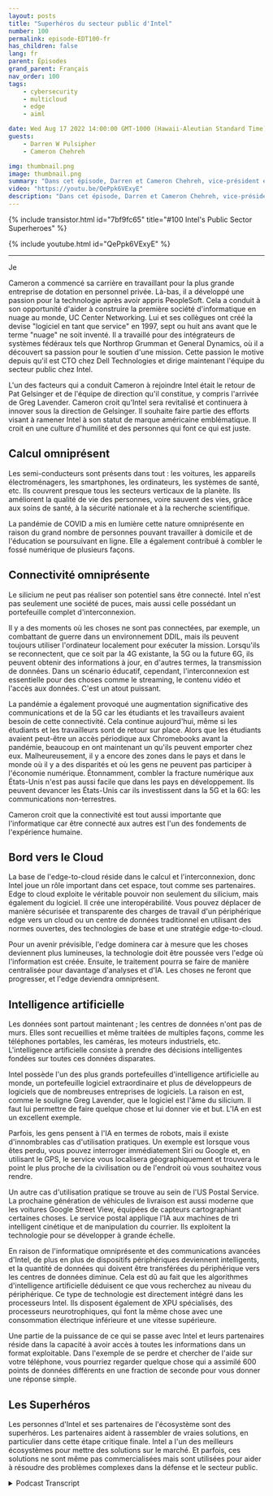 ```yaml
---
layout: posts
title: "Superhéros du secteur public d'Intel"
number: 100
permalink: episode-EDT100-fr
has_children: false
lang: fr
parent: Épisodes
grand_parent: Français
nav_order: 100
tags:
    - cybersecurity
    - multicloud
    - edge
    - aiml

date: Wed Aug 17 2022 14:00:00 GMT-1000 (Hawaii-Aleutian Standard Time)
guests:
    - Darren W Pulsipher
    - Cameron Chehreh

img: thumbnail.png
image: thumbnail.png
summary: "Dans cet épisode, Darren et Cameron Chehreh, vice-président et directeur général du secteur public chez Intel, parlent des super pouvoirs d'Intel : l'informatique omniprésente, la connectivité omniprésente, le bord vers le cloud et l'intelligence artificielle."
video: "https://youtu.be/QePpk6VExyE"
description: "Dans cet épisode, Darren et Cameron Chehreh, vice-président et directeur général du secteur public chez Intel, parlent des super pouvoirs d'Intel : l'informatique omniprésente, la connectivité omniprésente, le bord vers le cloud et l'intelligence artificielle."
---
```


<div>
{% include transistor.html id="7bf9fc65" title="#100 Intel's Public Sector Superheroes" %}

{% include youtube.html id="QePpk6VExyE" %}
</div>

---

Je

Cameron a commencé sa carrière en travaillant pour la plus grande entreprise de dotation en personnel privée. Là-bas, il a développé une passion pour la technologie après avoir appris PeopleSoft. Cela a conduit à son opportunité d'aider à construire la première société d'informatique en nuage au monde, UC Center Networking. Lui et ses collègues ont créé la devise "logiciel en tant que service" en 1997, sept ou huit ans avant que le terme "nuage" ne soit inventé. Il a travaillé pour des intégrateurs de systèmes fédéraux tels que Northrop Grumman et General Dynamics, où il a découvert sa passion pour le soutien d'une mission. Cette passion le motive depuis qu'il est CTO chez Dell Technologies et dirige maintenant l'équipe du secteur public chez Intel.

L'un des facteurs qui a conduit Cameron à rejoindre Intel était le retour de Pat Gelsinger et de l'équipe de direction qu'il constitue, y compris l'arrivée de Greg Lavender. Cameron croit qu'Intel sera revitalisé et continuera à innover sous la direction de Gelsinger. Il souhaite faire partie des efforts visant à ramener Intel à son statut de marque américaine emblématique. Il croit en une culture d'humilité et des personnes qui font ce qui est juste.

## Calcul omniprésent

Les semi-conducteurs sont présents dans tout : les voitures, les appareils électroménagers, les smartphones, les ordinateurs, les systèmes de santé, etc. Ils couvrent presque tous les secteurs verticaux de la planète. Ils améliorent la qualité de vie des personnes, voire sauvent des vies, grâce aux soins de santé, à la sécurité nationale et à la recherche scientifique.

La pandémie de COVID a mis en lumière cette nature omniprésente en raison du grand nombre de personnes pouvant travailler à domicile et de l'éducation se poursuivant en ligne. Elle a également contribué à combler le fossé numérique de plusieurs façons.

## Connectivité omniprésente

Le silicium ne peut pas réaliser son potentiel sans être connecté. Intel n'est pas seulement une société de puces, mais aussi celle possédant un portefeuille complet d'interconnexion.

Il y a des moments où les choses ne sont pas connectées, par exemple, un combattant de guerre dans un environnement DDIL, mais ils peuvent toujours utiliser l'ordinateur localement pour exécuter la mission. Lorsqu'ils se reconnectent, que ce soit par la 4G existante, la 5G ou la future 6G, ils peuvent obtenir des informations à jour, en d'autres termes, la transmission de données. Dans un scénario éducatif, cependant, l'interconnexion est essentielle pour des choses comme le streaming, le contenu vidéo et l'accès aux données. C'est un atout puissant.

La pandémie a également provoqué une augmentation significative des communications et de la 5G car les étudiants et les travailleurs avaient besoin de cette connectivité. Cela continue aujourd'hui, même si les étudiants et les travailleurs sont de retour sur place. Alors que les étudiants avaient peut-être un accès périodique aux Chromebooks avant la pandémie, beaucoup en ont maintenant un qu'ils peuvent emporter chez eux. Malheureusement, il y a encore des zones dans le pays et dans le monde où il y a des disparités et où les gens ne peuvent pas participer à l'économie numérique. Étonnamment, combler la fracture numérique aux États-Unis n'est pas aussi facile que dans les pays en développement. Ils peuvent devancer les États-Unis car ils investissent dans la 5G et la 6G: les communications non-terrestres.

Cameron croit que la connectivité est tout aussi importante que l'informatique car être connecté aux autres est l'un des fondements de l'expérience humaine.

## Bord vers le Cloud

La base de l'edge-to-cloud réside dans le calcul et l'interconnexion, donc Intel joue un rôle important dans cet espace, tout comme ses partenaires. Edge to cloud exploite le véritable pouvoir non seulement du silicium, mais également du logiciel. Il crée une interopérabilité. Vous pouvez déplacer de manière sécurisée et transparente des charges de travail d'un périphérique edge vers un cloud ou un centre de données traditionnel en utilisant des normes ouvertes, des technologies de base et une stratégie edge-to-cloud.

Pour un avenir prévisible, l'edge dominera car à mesure que les choses deviennent plus lumineuses, la technologie doit être poussée vers l'edge où l'information est créée. Ensuite, le traitement pourra se faire de manière centralisée pour davantage d'analyses et d'IA. Les choses ne feront que progresser, et l'edge deviendra omniprésent.

## Intelligence artificielle

Les données sont partout maintenant ; les centres de données n'ont pas de murs. Elles sont recueillies et même traitées de multiples façons, comme les téléphones portables, les caméras, les moteurs industriels, etc. L'intelligence artificielle consiste à prendre des décisions intelligentes fondées sur toutes ces données disparates.

Intel possède l'un des plus grands portefeuilles d'intelligence artificielle au monde, un portefeuille logiciel extraordinaire et plus de développeurs de logiciels que de nombreuses entreprises de logiciels. La raison en est, comme le souligne Greg Lavender, que le logiciel est l'âme du silicium. Il faut lui permettre de faire quelque chose et lui donner vie et but. L'IA en est un excellent exemple.

Parfois, les gens pensent à l'IA en termes de robots, mais il existe d'innombrables cas d'utilisation pratiques. Un exemple est lorsque vous êtes perdu, vous pouvez interroger immédiatement Siri ou Google et, en utilisant le GPS, le service vous localisera géographiquement et trouvera le point le plus proche de la civilisation ou de l'endroit où vous souhaitez vous rendre.

Un autre cas d'utilisation pratique se trouve au sein de l'US Postal Service. La prochaine génération de véhicules de livraison est aussi moderne que les voitures Google Street View, équipées de capteurs cartographiant certaines choses. Le service postal applique l'IA aux machines de tri intelligent cinétique et de manipulation du courrier. Ils exploitent la technologie pour se développer à grande échelle.

En raison de l'informatique omniprésente et des communications avancées d'Intel, de plus en plus de dispositifs périphériques deviennent intelligents, et la quantité de données qui doivent être transférées du périphérique vers les centres de données diminue. Cela est dû au fait que les algorithmes d'intelligence artificielle déduisent ce que vous recherchez au niveau du périphérique. Ce type de technologie est directement intégré dans les processeurs Intel. Ils disposent également de XPU spécialisés, des processeurs neurotrophiques, qui font la même chose avec une consommation électrique inférieure et une vitesse supérieure.

Une partie de la puissance de ce qui se passe avec Intel et leurs partenaires réside dans la capacité à avoir accès à toutes les informations dans un format exploitable. Dans l'exemple de se perdre et chercher de l'aide sur votre téléphone, vous pourriez regarder quelque chose qui a assimilé 600 points de données différents en une fraction de seconde pour vous donner une réponse simple.

## Les Superhéros

Les personnes d'Intel et ses partenaires de l'écosystème sont des superhéros. Les partenaires aident à rassembler de vraies solutions, en particulier dans cette étape critique finale. Intel a l'un des meilleurs écosystèmes pour mettre des solutions sur le marché. Et parfois, ces solutions ne sont même pas commercialisées mais sont utilisées pour aider à résoudre des problèmes complexes dans la défense et le secteur public.



<details>
<summary> Podcast Transcript </summary>

<p></p>

</details>
